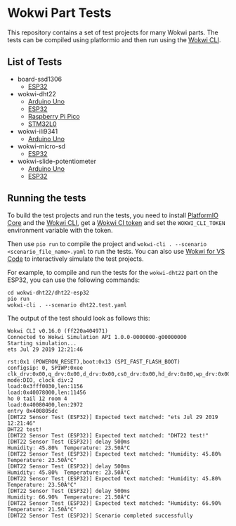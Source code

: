 # Wokwi Part Tests

This repository contains a set of test projects for many Wokwi parts. The tests can be compiled using platformio and then run using the [Wokwi CLI](https://docs.wokwi.com/wokwi-ci/cli-installation).

## List of Tests

- board-ssd1306
  - [ESP32](./board-ssd1306/oled-esp32/)
- wokwi-dht22
  - [Arduino Uno](./wokwi-dht22/dht22-uno/)
  - [ESP32](./wokwi-dht22/dht22-esp32/)
  - [Raspberry Pi Pico](./wokwi-dht22/dht22-pico/)
  - [STM32L0](./wokwi-dht22/dht22-stm32/)
- wokwi-ili9341
  - [Arduino Uno](./wokwi-ili9341/lcd-uno/)
- wokwi-micro-sd
  - [ESP32](./wokwi-micro-sd/sd-esp32/)
- wokwi-slide-potentiometer
  - [Arduino Uno](./wokwi-slide-potentiometer/pot-uno/)
  - [ESP32](./wokwi-slide-potentiometer/pot-esp32/)

## Running the tests

To build the test projects and run the tests, you need to install [PlatformIO Core](https://platformio.org/install/cli) and the [Wokwi CLI](https://docs.wokwi.com/wokwi-ci/cli-installation), get a [Wokwi CI token](https://wokwi.com/dashboard/ci) and set the `WOKWI_CLI_TOKEN` environment variable with the token.

Then use `pio run` to compile the project and `wokwi-cli . --scenario <scenario_file_name>.yaml` to run the tests. You can also use [Wokwi for VS Code](https://docs.wokwi.com/vscode/getting-started) to interactively simulate the test projects.

For example, to compile and run the tests for the `wokwi-dht22` part on the ESP32, you can use the following commands:

```
cd wokwi-dht22/dht22-esp32
pio run
wokwi-cli . --scenario dht22.test.yaml
```

The output of the test should look as follows this:

```
Wokwi CLI v0.16.0 (ff220a404971)
Connected to Wokwi Simulation API 1.0.0-0000000-g00000000
Starting simulation...
ets Jul 29 2019 12:21:46

rst:0x1 (POWERON_RESET),boot:0x13 (SPI_FAST_FLASH_BOOT)
configsip: 0, SPIWP:0xee
clk_drv:0x00,q_drv:0x00,d_drv:0x00,cs0_drv:0x00,hd_drv:0x00,wp_drv:0x00
mode:DIO, clock div:2
load:0x3fff0030,len:1156
load:0x40078000,len:11456
ho 0 tail 12 room 4
load:0x40080400,len:2972
entry 0x400805dc
[DHT22 Sensor Test (ESP32)] Expected text matched: "ets Jul 29 2019 12:21:46"
DHT22 test!
[DHT22 Sensor Test (ESP32)] Expected text matched: "DHT22 test!"
[DHT22 Sensor Test (ESP32)] delay 500ms
Humidity: 45.80%  Temperature: 23.50Â°C
[DHT22 Sensor Test (ESP32)] Expected text matched: "Humidity: 45.80%  Temperature: 23.50Â°C"
[DHT22 Sensor Test (ESP32)] delay 500ms
Humidity: 45.80%  Temperature: 23.50Â°C
[DHT22 Sensor Test (ESP32)] Expected text matched: "Humidity: 45.80%  Temperature: 23.50Â°C"
[DHT22 Sensor Test (ESP32)] delay 500ms
Humidity: 66.90%  Temperature: 21.50Â°C
[DHT22 Sensor Test (ESP32)] Expected text matched: "Humidity: 66.90%  Temperature: 21.50Â°C"
[DHT22 Sensor Test (ESP32)] Scenario completed successfully
```
